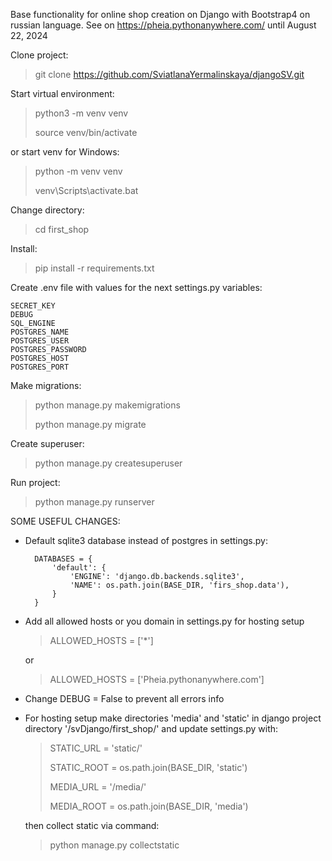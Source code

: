 Base functionality for online shop creation on Django with Bootstrap4 on russian language.
See on https://pheia.pythonanywhere.com/ until August 22, 2024

Clone project:
> git clone https://github.com/SviatlanaYermalinskaya/djangoSV.git

Start virtual environment:
> python3 -m venv venv
> 
> source venv/bin/activate 

or start venv for Windows:
> python -m venv venv
> 
> venv\Scripts\activate.bat

Change directory:
> cd first_shop

Install:
> pip install -r requirements.txt

Create .env file with values for the next settings.py variables:

    SECRET_KEY
    DEBUG
    SQL_ENGINE
    POSTGRES_NAME
    POSTGRES_USER
    POSTGRES_PASSWORD
    POSTGRES_HOST
    POSTGRES_PORT

Make migrations:
> python manage.py makemigrations
> 
> python manage.py migrate

Create superuser:
> python manage.py createsuperuser

Run project:
> python manage.py runserver

SOME USEFUL CHANGES:

* Default sqlite3 database instead of postgres in settings.py:

        DATABASES = {
            'default': {
                'ENGINE': 'django.db.backends.sqlite3',
                'NAME': os.path.join(BASE_DIR, 'firs_shop.data'),
            }
        }

* Add all allowed hosts or you domain in settings.py for hosting setup

  >ALLOWED_HOSTS = ['*']

  or
  
    >ALLOWED_HOSTS = ['Pheia.pythonanywhere.com']

* Change DEBUG = False to prevent all errors info 
* For hosting setup make directories 'media' and 'static' 
in django project directory '/svDjango/first_shop/' and update 
settings.py with:

   >STATIC_URL = 'static/'
   >
   >STATIC_ROOT = os.path.join(BASE_DIR, 'static')
   >
   >MEDIA_URL = '/media/'
   >
   >MEDIA_ROOT = os.path.join(BASE_DIR, 'media')

  then collect static via command:

  > python manage.py collectstatic
